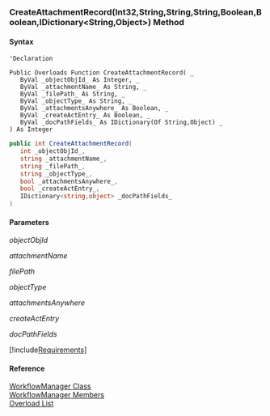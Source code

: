 ﻿### CreateAttachmentRecord(Int32,String,String,String,Boolean,Boolean,IDictionary<String,Object>) Method

#### Syntax

```vbnet
'Declaration

Public Overloads Function CreateAttachmentRecord( _
   ByVal _objectObjId_ As Integer, _
   ByVal _attachmentName_ As String, _
   ByVal _filePath_ As String, _
   ByVal _objectType_ As String, _
   ByVal _attachmentsAnywhere_ As Boolean, _
   ByVal _createActEntry_ As Boolean, _
   ByVal _docPathFields_ As IDictionary(Of String,Object) _
) As Integer
```

```csharp
public int CreateAttachmentRecord( 
   int _objectObjId_,
   string _attachmentName_,
   string _filePath_,
   string _objectType_,
   bool _attachmentsAnywhere_,
   bool _createActEntry_,
   IDictionary<string,object> _docPathFields_
)
```

#### Parameters

_objectObjId_

_attachmentName_

_filePath_

_objectType_

_attachmentsAnywhere_

_createActEntry_

_docPathFields_

[!include[Requirements](../partials/requirements.md)]

#### Reference

[WorkflowManager Class](fcSDK~FChoice.Foundation.Clarify.Workflow.WorkflowManager.md)  
[WorkflowManager Members](fcSDK~FChoice.Foundation.Clarify.Workflow.WorkflowManager_members.md)  
[Overload List](fcSDK~FChoice.Foundation.Clarify.Workflow.WorkflowManager~CreateAttachmentRecord.md)